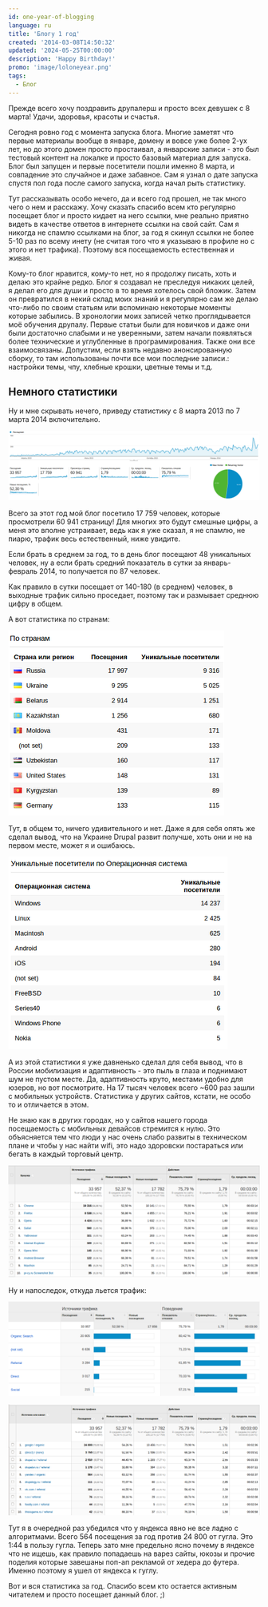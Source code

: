 ```yaml
---
id: one-year-of-blogging
language: ru
title: 'Блогу 1 год'
created: '2014-03-08T14:50:32'
updated: '2024-05-25T00:00:00'
description: 'Happy Birthday!'
promo: 'image/loloneyear.png'
tags:
  - Блог
---
```


Прежде всего хочу поздравить друпалерш и просто всех девушек с 8 марта! Удачи,
здоровья, красоты и счастья.

Сегодня ровно год с момента запуска блога. Многие заметят что первые материалы
вообще в январе, домену и вовсе уже более 2-ух лет, но до этого домен просто
простаивал, а январские записи - это был тестовый контент на локалке и просто
базовый материал для запуска. Блог был запущен и первые посетители пошли именно
8 марта, и совпадение это случайное и даже забавное. Сам я узнал о дате запуска
спустя пол года после самого запуска, когда начал рыть статистику.

Тут рассказывать особо нечего, да и всего год прошел, не так много чего о нем и
расскажу. Хочу сказать спасибо всем кто регулярно посещает блог и просто кидает
на него ссылки, мне реально приятно видеть в качестве ответов в интернете ссылки
на свой сайт. Сам я никогда не спамлю ссылками на блог, за год я скинул ссылки
не более 5-10 раз по всему инету (не считая того что я указываю в профиле но с
этого и нет трафика). Поэтому вся посещаемость естественная и живая.

Кому-то блог нравится, кому-то нет, но я продолжу писать, хоть и делаю это
крайне редко. Блог я создавал не преследуя никаких целей, я делал его для души и
просто в то время хотелось свой бложик. Затем он превратился в некий склад моих
знаний и я регулярно сам же делаю что-либо по своим статьям или вспоминаю
некоторые моменты которые забылись. В хронологии моих записей четко
проглядывается моё обучения друпалу. Первые статьи были для новичков и даже они
были достаточно слабыми и не уверенными, затем начали появляться более
технические и углубленные в программирования. Также они все взаимосвязаны.
Допустим, если взять недавно анонсированную сборку, то там использованы почти
все мои последние записи.: настройки темы, чпу, хлебные крошки, цветные темы и
т.д.

## Немного статистики

Ну и мне скрывать нечего, приведу статистику с 8 марта 2013 по 7 марта 2014
включительно.

![Статистика за год.](image/1.png)

Всего за этот год мой блог посетило 17 759 человек, которые просмотрели 60 941
страницу! Для многих это будут смешные цифры, а меня это вполне устраивает, ведь
как я уже сказал, я не спамлю, не пиарю, трафик весь естественный, ниже увидите.

Если брать в среднем за год, то в день блог посещают 48 уникальных человек, ну а
если брать средний показатель в сутки за январь-февраль 2014, то получается по
87 человек.

Как правило в сутки посещает от 140-180 (в среднем) человек, в выходные трафик
сильно проседает, поэтому так и размывает среднюю цифру в общем.

А вот статистика по странам:

![Статистика по странам.](image/2.png)

Тут, в общем то, ничего удивительного и нет. Даже я для себя опять же сделал
вывод, что на Украине Drupal развит получше, хоть они и не на первом месте,
может я и ошибаюсь.

![Операционные системы.](image/3.png)

А из этой статистики я уже давненько сделал для себя вывод, что в России
мобилизация и адаптивность - это пыль в глаза и поднимают шум не пустом месте.
Да, адаптивность круто, местами удобно для юзеров, но вот посмотрите. На 17
тысяч человек всего ~600 раз зашли с мобильных устройств. Статистика у других
сайтов, кстати, не особо то и отличается в этом.

Не знаю как в других городах, но у сайтов нашего города посещаемость с мобильных
девайсов стремится к нулю. Это объясняется тем что люди у нас очень слабо
развиты в техническом плане и чтобы у нас найти wifi, это надо здоровски
постараться или бегать в каждый торговый центр.

![Статистика по браузерам.](image/4.png)

Ну и напоследок, откуда льется трафик:

![Источники трафиков.](image/5.png)

![Источники трафиков 2.](image/6.png)

Тут я в очередной раз убедился что у яндекса явно не все ладно с алгоритмами.
Всего 564 посещения за год против 24 800 от гугла. Это 1:44 в пользу гугла.
Теперь зато мне предельно ясно почему в яндексе что не ищешь, как правило
попадаешь на варез сайты, юкозы и прочие поделия которые завешаны поп-ап
рекламой от хедера до футера. Именно поэтому я ушел от яндекса к гуглу.

Вот и вся статистика за год. Спасибо всем кто остается активным читателем и
просто посещает данный блог. ;)
